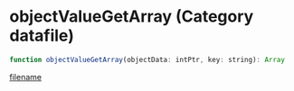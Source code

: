 # objectValueGetArray (Category datafile)

```js
function objectValueGetArray(objectData: intPtr, key: string): Array
```

[filename](objectValueGetArray_m.md ':include')